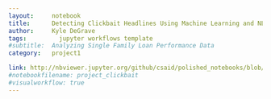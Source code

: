 ```yaml
---
layout:     notebook
title:      Detecting Clickbait Headlines Using Machine Learning and NLP
author:     Kyle DeGrave
tags: 		  jupyter workflows template
#subtitle:  Analyzing Single Family Loan Performance Data
category:   project1

link: http://nbviewer.jupyter.org/github/csaid/polished_notebooks/blob/master/notebook_polished.ipynb
#notebookfilename: project_clickbait
#visualworkflow: true
---
```

